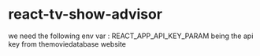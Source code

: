 # react-tv-show-advisor

we need the following env var :
REACT_APP_API_KEY_PARAM being the api key from themoviedatabase website
